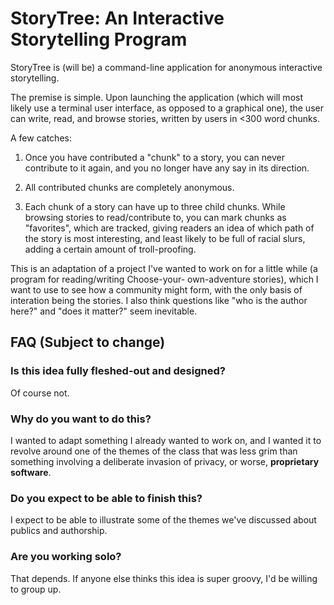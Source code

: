 # StoryTree: An Interactive Storytelling Program

StoryTree is (will be) a command-line application for anonymous interactive storytelling.  

The premise is simple.  Upon launching the application (which will most likely use a terminal user interface, as opposed
to a graphical one), the user can write, read, and browse stories, written by users in <300 word chunks.  

A few catches:
    
1. Once you have contributed a "chunk" to a story, you can never contribute to it again, and you no longer have any
   say in its direction.
    
2. All contributed chunks are completely anonymous.
    
3. Each chunk of a story can have up to three child chunks.  While browsing stories to read/contribute to, you can mark
   chunks as "favorites", which are tracked, giving readers an idea of which path of the story is most interesting, and
   least likely to be full of racial slurs, adding a certain amount of troll-proofing.

This is an adaptation of a project I've wanted to work on for a little while (a program for reading/writing Choose-your-
own-adventure stories), which I want to use to see how a community might form, with the only basis of interation being
the stories.  I also think questions like "who is the author here?" and "does it matter?" seem inevitable.


## FAQ (Subject to change)

### Is this idea fully fleshed-out and designed?

Of course not.

### Why do you want to do this?

I wanted to adapt something I already wanted to work on, and I wanted it to revolve around one of the themes of the
class that was less grim than something involving a deliberate invasion of privacy, or worse, **proprietary software**.

### Do you expect to be able to finish this?

I expect to be able to illustrate some of the themes we've discussed about publics and authorship.

### Are you working solo?

That depends.  If anyone else thinks this idea is super groovy, I'd be willing to group up.




